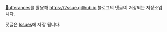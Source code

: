 [🔮utterances](https://github.com/apps/utterances)를 활용해 https://2ssue.github.io 블로그의 댓글이 저장되는 저장소입니다.

댓글은 [Issues](https://github.com/2ssue/blog_comments/issues)에 저장 됩니다.
